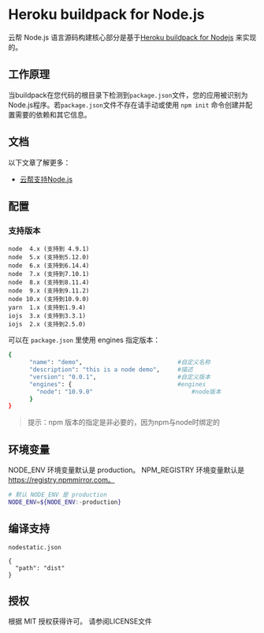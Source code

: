 # Heroku buildpack for Node.js

云帮 Node.js 语言源码构建核心部分是基于[Heroku buildpack for Nodejs](https://github.com/heroku/heroku-buildpack-nodejs) 来实现的。

## 工作原理

当buildpack在您代码的根目录下检测到`package.json`文件，您的应用被识别为Node.js程序。若`package.json`文件不存在请手动或使用 `npm init` 命令创建并配置需要的依赖和其它信息。

## 文档

以下文章了解更多：

- [云帮支持Node.js](http://www.rainbond.com/docs/stable/user-lang-docs/ndjs/lang-ndjs-overview.html)


## 配置

### 支持版本

```
node  4.x (支持到 4.9.1)
node  5.x (支持到5.12.0)
node  6.x (支持到6.14.4)
node  7.x (支持到7.10.1)
node  8.x (支持到8.11.4)
node  9.x (支持到9.11.2)
node 10.x (支持到10.9.0)
yarn  1.x (支持到1.9.4)
iojs  3.x (支持到3.3.1)
iojs  2.x (支持到2.5.0)
```

可以在 `package.json` 里使用 engines 指定版本：

```bash
{
      "name": "demo",							#自定义名称
      "description": "this is a node demo",		#描述
      "version": "0.0.1",						#自定义版本
      "engines": {								#engines
        "node": "10.9.0"							#node版本
      }
}
```

> 提示：npm 版本的指定是非必要的，因为npm与node时绑定的

## **环境变量**

NODE_ENV 环境变量默认是 production。
NPM_REGISTRY 环境变量默认是 https://registry.npmmirror.com。

```bash
# 默认 NODE_ENV 是 production
NODE_ENV=${NODE_ENV:-production}
```

## 编译支持

`nodestatic.json`

```
{
  "path": "dist"
}
```

## 授权

根据 MIT 授权获得许可。 请参阅LICENSE文件